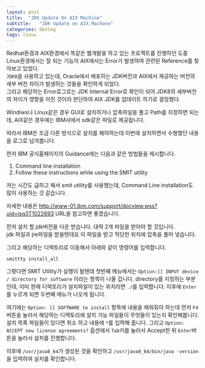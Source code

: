 ```yaml
---
layout: post
title:  "JDK Update On AIX Machine"
subtitle:   "JDK Update on AIX Machone"
categories: devlog
tags: linux
---
```


Redhat환경과 AIX환경에서 똑같은 웹개발을 하고 있는 프로젝트를 진행하던 도중 Linux환경에서는 잘 되는 기능이 AIX에서는 Error가 발생하여 관련된 Reference를 찾아보고 있었다.  
`JDK8`을 사용하고 있는데, Oracle에서 배포하는 JDK버전과 AIX에서 제공하는 버전의 세부 버전 차이가 발생하는 것들을 확인하게 되었다.  
그리고 해당하는 Error로그로는 JDK Internal Error로 확인이 되어 JDK8의 세부버전의 차이가 영향을 미친 것이라 판단하여 AIX JDK를 업데이트 하기로 결정했다.


Windiws나 Linux같은 경우 GUI로 설치하거나 압축파일을 풀고 Path를 지정하면 되는데, AIX같은 경우에는 IBM사에서 sdk같은 파일로 제공됩니다.

따라서 IBM은 조금 다른 방식으로 설치를 해야하는데 이번에 설치하면서 수행했던 내용을 로그로 남겨봅니다.

먼저 IBM 공식홈페이지의 Guidance에는 다음과 같은 방법들을 제시합니다.  
1. Command line installation
2. Follow these instructions while using the SMIT utility  

저는 시간도 급하고 해서 smit utility를 사용했는데, Command Line installation도 많이 사용하는 것 같습니다.

자세한 내용은 http://www-01.ibm.com/support/docview.wss?uid=isg3T1022693 URL을 참고하면 좋겠습니다.

먼저 설치 할 jdk버전을 다운 받습니다. 대략 2개 파일을 받아야 할 것입니다.  
jdk 파일과 jre파일을 받을텐데요 이 파일을 받고 적당한 위치에 압축을 풀어 넣습니다.

그리고 해당하는 디렉토리로 이동해서 아래와 같이 명령어를 입력합니다.

``` ksh
smittty install_all
```

그렇다면 SMIT Utility가 실행이 될텐데 첫번째 메뉴에서는 `Option:[] INPUT device / directory for software` 이라는 항목이 나올 겁니다. directory를 지정하는 부분인데, 이미 현재 디렉토리가 설치파일이 있는 위치라면 `./`를 입력합니다. 이후에 `Enter`를 누르게 되면 두번째 메뉴가 나오게 됩니다.

여기에는 `Option: [] SOFTWARE to install` 항목에 내용을 채워줘야 하는데 먼저 `F4`버튼을 눌러서 해당하는 디렉토리에 설치 가능 파일들이 무엇들이 있는지 확인해봅니다. 설치 목록 파일들이 있다면 취소 하고 내용에 `*`를 입력해 줍니다. 그리고 `Option: ACCEPT new license agreements?` 옵션에서 `Tab`키를 눌러서 Accept한 뒤 `Enter`버튼을 눌러서 설치를 진행합니다.

이후에 `/usr/java8_64`가 생성된 것을 확인하고 `/usr/java8_64/bin/java -version`을 입력하여 설치를 확인합니다.
